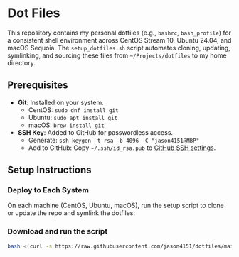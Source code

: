 # Dot Files

This repository contains my personal dotfiles (e.g., `bashrc`, `bash_profile`) for a consistent shell environment across CentOS Stream 10, Ubuntu 24.04, and macOS Sequoia. The `setup_dotfiles.sh` script automates cloning, updating, symlinking, and sourcing these files from `~/Projects/dotfiles` to my home directory.

## Prerequisites

- **Git**: Installed on your system.
  - CentOS: `sudo dnf install git`
  - Ubuntu: `sudo apt install git`
  - macOS: `brew install git`
- **SSH Key**: Added to GitHub for passwordless access.
  - Generate: `ssh-keygen -t rsa -b 4096 -C "jason4151@MBP"`
  - Add to GitHub: Copy `~/.ssh/id_rsa.pub` to [GitHub SSH settings](https://github.com/settings/keys).

## Setup Instructions

### Deploy to Each System
On each machine (CentOS, Ubuntu, macOS), run the setup script to clone or update the repo and symlink the dotfiles:

### Download and run the script
```bash
bash <(curl -s https://raw.githubusercontent.com/jason4151/dotfiles/main/setup_dotfiles.sh)
